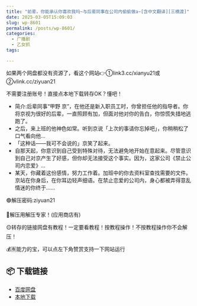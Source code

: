 ```yaml
---
title: "前辈，你能承认你喜欢我吗~与后辈同事在公司内偷偷做a~[含中文翻译][三橋渡]"
date: 2025-03-05T15:09:03
slug: wp-8601
permalink: /posts/wp-8601/
categories:
  - 广播剧
  - 乙女抓
tags:

---
```


如果两个网盘都没有资源了，看这个网站👉①link3.cc/xianyu21或②vlink.cc/ziyuan21

不需要注册账号！直接点本地下载转存OK？懂吧！

*   简介:后辈同事“甲野 京”，在他还是新入职员工时，你曾担任他的指导者。你将京视为很好的后辈，一直照顾有加，但面对他对你的告白，你惊慌失措地逃跑了。
*   之后，来上班的他神色如常。听到京说「上次的事请你忘掉吧」，你稍稍松了口气看向他…
*   「这种话——我可不会说的」京笑了起来。
*   自那天起，你意识到自己受到特殊对待，无法避免地开始在意起来。尽管意识到自己对京产生了好感，但你却无法接受这个事实。因为，这家公司《禁止公司内恋爱》…
*   某天，你藏着这份感情，努力工作着。加班中的你去资料室查找需要的文件。京站在你身后，在你耳边轻声细语。在禁止恋爱的公司内，身心都被弄得意乱情迷的你终于……

🟢解压密码:ziyuan21

🔵解压用解压专家！(应用商店有)

🟡转存的链接网盘有教程！一定要看教程！按教程操作！不按教程操作你不会解压！

💰🈶能力的宝，可以点左下角赞赏支持一下网站运行

## 📦 下载链接
- [百度网盘](https://blziyuan21.com/pay-download/8601?key=7d5f9e2627&down_id=0)
- [本地下载](https://blziyuan21.com/pay-download/8601?key=7d5f9e2627&down_id=1)

